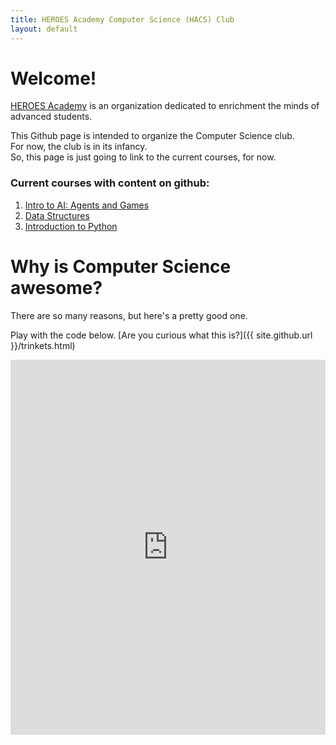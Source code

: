 ```yaml
---
title: HEROES Academy Computer Science (HACS) Club
layout: default
---
```


# Welcome!

[HEROES Academy](http://heroesgifted.org) is an organization dedicated to enrichment the minds of advanced students.  

This Github page is intended to organize the Computer Science club.  
For now, the club is in its infancy.  
So, this page is just going to link to the current courses, for now.

### Current courses with content on github:
1. [Intro to AI: Agents and Games](http://ai.hacs.club)
2. [Data Structures](http://ds.hacs.club)
3. [Introduction to Python](http://intro.hacs.club)


# Why is Computer Science awesome?

There are so many reasons, but here's a pretty good one.

Play with the code below.  [Are you curious what this is?]({{ site.github.url }}/trinkets.html)

<iframe src="https://trinket.io/embed/python/0e731cdd38" width="100%" height="600" frameborder="0" marginwidth="0" marginheight="0" allowfullscreen></iframe>
